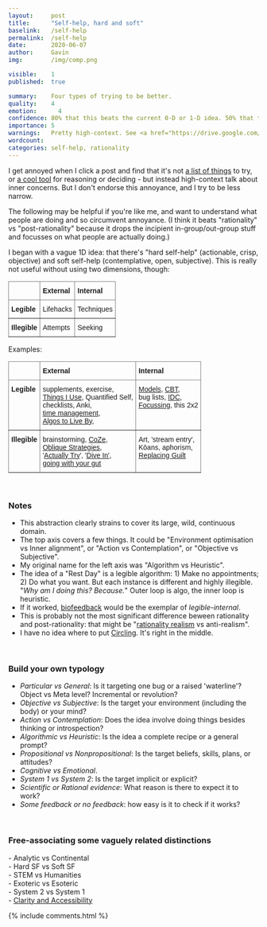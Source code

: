 ```yaml
---
layout:     post
title:      "Self-help, hard and soft"
baselink:   /self-help
permalink:  /self-help
date:       2020-06-07
author:     Gavin   
img:        /img/comp.png

visible:    1
published:  true

summary:    Four types of trying to be better.
quality:    4
emotion:	  4
confidence: 80% that this beats the current 0-D or 1-D idea. 50% that this is the best phrasing / 2D projection.
importance: 5
warnings:	Pretty high-context. See <a href="https://drive.google.com/file/d/1UZYBtOJ3QZ7FTI_4eKjVzBSNUqC_Uba3/view">here</a> first.
wordcount:  
categories: self-help, rationality
---
```


I get annoyed when I click a post and find that it's not [a list of things](https://www.lesswrong.com/posts/PX7AdEkpuChKqrNoj/what-are-your-greatest-one-shot-life-improvements) to try, or [a cool tool](https://www.lesswrong.com/posts/Z5wF8mdonsM2AuGgt/negative-feedback-and-simulacra) for reasoning or deciding - but instead high-context talk about inner concerns. But I don't endorse this annoyance, and I try to be less narrow.

The following may be helpful if you're like me, and want to understand what people are doing and so circumvent annoyance. (I think it beats "rationality" vs "post-rationality" because it drops the incipient in-group/out-group stuff and focusses on what people are actually doing.)

I began with a vague 1D idea: that there's "hard self-help" (actionable, crisp, objective) and soft self-help (contemplative, open, subjective). This is really not useful without using two dimensions, though:


<center>

<style type="text/css">
.tg  {border-collapse:collapse;border-spacing:0;}
.tg td{border-color:black;border-style:solid;border-width:1px;font-family:Arial, sans-serif;font-size:14px;
  overflow:hidden;padding:10px 5px;word-break:normal;}
.tg th{border-color:black;border-style:solid;border-width:1px;font-family:Arial, sans-serif;font-size:14px;
  font-weight:normal;overflow:hidden;padding:10px 5px;word-break:normal;}
.tg .tg-0pky{border-color:inherit;text-align:left;vertical-align:top}
.tg .tg-fymr{border-color:inherit;font-weight:bold;text-align:left;vertical-align:top}
</style>
<table class="tg">
<thead>
  <tr>
    <th class="tg-0pky"></th>
    <th class="tg-fymr">External</th>
    <th class="tg-fymr">Internal</th>
  </tr>
</thead>
<tbody>
  <tr>
    <td class="tg-fymr">Legible</td>
    <td class="tg-0pky">Lifehacks</td>
    <td class="tg-0pky">Techniques</td>
  </tr>
  <tr>
    <td class="tg-fymr">Illegible</td>
    <td class="tg-0pky">Attempts</td>
    <td class="tg-0pky">Seeking</td>
  </tr>
</tbody>
</table>

</center>

Examples:

<center>

<table class="tg">
<thead>
  <tr>
    <th class="tg-0pky"></th>
    <th class="tg-fymr">External</th>
    <th class="tg-fymr">Internal</th>
  </tr>
</thead>
<tbody>
  <tr>
    <td class="tg-fymr">Legible</td>
    <td class="tg-0pky">
    	supplements, exercise, <br>
    	<a href="https://www.gleech.org/stuff">Things I Use</a>, Quantified Self, <br>checklists, Anki,<br><a href="https://hiverhq.com/blog/productivity-approaches-gtd-pomodoro-and-more">time management</a>,<br>
    	<a href="https://80000hours.org/podcast/episodes/brian-christian-algorithms-to-live-by">Algos to Live By</a>,</td>
    <td class="tg-0pky">
    	<a href="https://fs.blog/mental-models">Models</a>, <a href="https://en.wikipedia.org/wiki/Cognitive_behavioral_therapy">CBT</a>, <br>
    	bug lists, <a href="https://www.lesswrong.com/posts/mQmx4kQQtHeBip9ZC/internal-double-crux">IDC</a>, <br>
    	<a href="https://en.wikipedia.org/wiki/Focusing">Focussing</a>, this 2x2</td>
  </tr>
  <tr>
    <td class="tg-fymr">Illegible</td>
    <td class="tg-0pky">
    	brainstorming, <a href="https://www.lesswrong.com/posts/c5wFM7KJLtuMnLFsH/hammertime-day-5-comfort-zone-expansion">CoZe</a>,<br>
    	<a href="https://en.wikipedia.org/wiki/Oblique_Strategies">Oblique Strategies</a>,<br>
    	'<a href="https://www.lesswrong.com/posts/WLJwTJ7uGPA5Qphbp/trying-to-try">Actually Try</a>', '<a href="http://mindingourway.com/dive-in">Dive In'</a>,<br>
    	<a href="https://www.lesswrong.com/posts/ximou2kyQorm6MPjX/rest-days-vs-recovery-days">going with your gut</a>
    </td>
    <td class="tg-0pky">
    	Art, 'stream entry', <br>
    	Kōans, aphorism,<br>
    	<a href="http://mindingourway.com/guilt/">Replacing Guilt</a>
    </td>
  </tr>
</tbody>
</table>

</center>

<br>

### Notes

- This abstraction clearly strains to cover its large, wild, continuous domain. 
- The top axis covers a few things. It could be "Environment optimisation vs Inner alignment", or "Action vs Contemplation", or "Objective vs Subjective".
- My original name for the left axis was "Algorithm vs Heuristic".
- The idea of a "Rest Day" is a legible algorithm: 1) Make no appointments; 2) Do what you want. But each instance is different and highly illegible. "_Why am I doing this? Because._" Outer loop is algo, the inner loop is heuristic.
- If it worked, [biofeedback](https://en.wikipedia.org/wiki/Biofeedback) would be the exemplar of _legible-internal_.
- This is probably not the most significant difference beween rationality and post-rationality: that might be "[rationality realism](https://www.lesswrong.com/posts/suxvE2ddnYMPJN9HD/realism-about-rationality) vs anti-realism".
- I have no idea where to put [Circling](https://www.lesswrong.com/posts/aFyWFwGWBsP5DZbHF/circling). It's right in the middle.

<br>

### Build your own typology

* _Particular vs General_: Is it targeting one bug or a raised 'waterline'? Object vs Meta level? Incremental or revolution? 
* _Objective vs Subjective_: Is the target your environment (including the body) or your mind?
* _Action vs Contemplation_: Does the idea involve doing things besides thinking or introspection? 
* _Algorithmic vs Heuristic_: Is the idea a complete recipe or a general prompt?
* _Propositional vs Nonpropositional_: Is the target beliefs, skills, plans, or attitudes?
* _Cognitive vs Emotional_.
* _System 1 vs System 2_: Is the target implicit or explicit? 
* _Scientific or Rational evidence_: What reason is there to expect it to work?  
* _Some feedback or no feedback_: how easy is it to check if it works?

<br>

<div class="accordion">
	<h3>Free-associating some vaguely related distinctions</h3>
	<div>
	- Analytic vs Continental<br>
	- Hard SF vs Soft SF<br>
	- STEM vs Humanities<br>
	- Exoteric vs Esoteric<br>
	- System 2 vs System 1<br>
	- <a href="https://stefanfschubert.com/blog/2020/5/30/the-clarity-dimension-and-the-accessibility-dimension">Clarity and Accessibility</a>
	</div>
</div>

{%	include comments.html	%}